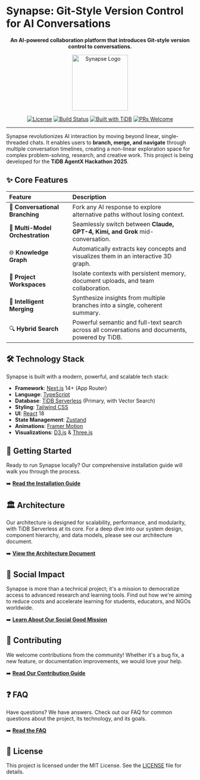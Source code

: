 # Synapse: Git-Style Version Control for AI Conversations

<p align="center">
  <strong>An AI-powered collaboration platform that introduces Git-style version control to conversations.</strong>
</p>

<p align="center">
  <img src="https://raw.githubusercontent.com/your-username/synaps-branch/main/public/logo.svg" alt="Synapse Logo" width="150"/>
</p>

<p align="center">
    <a href="/LICENSE"><img src="https://img.shields.io/badge/license-MIT-blue.svg" alt="License"></a>
    <a href="https://github.com/your-username/synaps-branch/actions"><img src="https://img.shields.io/github/actions/workflow/status/your-username/synaps-branch/ci.yml?branch=main" alt="Build Status"></a>
    <a href="https://tidbcloud.com/"><img src="https://img.shields.io/badge/Built%20with-TiDB%20Serverless-orange" alt="Built with TiDB"></a>
    <a href="https://github.com/your-username/synaps-branch/pulls"><img src="https://img.shields.io/badge/PRs-welcome-brightgreen.svg" alt="PRs Welcome"></a>
</p>

---

Synapse revolutionizes AI interaction by moving beyond linear, single-threaded chats. It enables users to **branch, merge, and navigate** through multiple conversation timelines, creating a non-linear exploration space for complex problem-solving, research, and creative work. This project is being developed for the **TiDB AgentX Hackathon 2025**.

## ✨ Core Features

| Feature | Description |
| :--- | :--- |
| 🌱 **Conversational Branching** | Fork any AI response to explore alternative paths without losing context. | 
| 🤖 **Multi-Model Orchestration** | Seamlessly switch between **Claude, GPT-4, Kimi, and Grok** mid-conversation. |
| 🌐 **Knowledge Graph** | Automatically extracts key concepts and visualizes them in an interactive 3D graph. |
| 📂 **Project Workspaces** | Isolate contexts with persistent memory, document uploads, and team collaboration. |
| 🔄 **Intelligent Merging** | Synthesize insights from multiple branches into a single, coherent summary. |
| 🔍 **Hybrid Search** | Powerful semantic and full-text search across all conversations and documents, powered by TiDB. |

## 🛠️ Technology Stack

Synapse is built with a modern, powerful, and scalable tech stack:

- **Framework**: [Next.js](https://nextjs.org/) 14+ (App Router)
- **Language**: [TypeScript](https://www.typescriptlang.org/)
- **Database**: [TiDB Serverless](https://tidbcloud.com/) (Primary, with Vector Search)
- **Styling**: [Tailwind CSS](https://tailwindcss.com/)
- **UI**: [React](https://react.dev/) 18
- **State Management**: [Zustand](https://zustand-demo.pmnd.rs/)
- **Animations**: [Framer Motion](https://www.framer.com/motion/)
- **Visualizations**: [D3.js](https://d3js.org/) & [Three.js](https://threejs.org/)

## 🚀 Getting Started

Ready to run Synapse locally? Our comprehensive installation guide will walk you through the process.

➡️ **[Read the Installation Guide](INSTALL.md)**

## 🏛️ Architecture

Our architecture is designed for scalability, performance, and modularity, with TiDB Serverless at its core. For a deep dive into our system design, component hierarchy, and data models, please see our architecture document.

➡️ **[View the Architecture Document](ARCHITECTURE.md)**

## 🌱 Social Impact

Synapse is more than a technical project; it's a mission to democratize access to advanced research and learning tools. Find out how we're aiming to reduce costs and accelerate learning for students, educators, and NGOs worldwide.

➡️ **[Learn About Our Social Good Mission](SOCIAL_GOOD.md)**

## 🤝 Contributing

We welcome contributions from the community! Whether it's a bug fix, a new feature, or documentation improvements, we would love your help.

➡️ **[Read Our Contribution Guide](CONTRIBUTING.md)**

## ❓ FAQ

Have questions? We have answers. Check out our FAQ for common questions about the project, its technology, and its goals.

➡️ **[Read the FAQ](FAQ.md)**

## 📜 License

This project is licensed under the MIT License. See the [LICENSE](LICENSE) file for details.